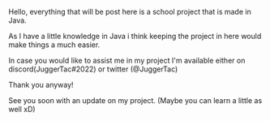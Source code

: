 Hello, everything that will be post here is a school project that is made in Java.

As I have a little knowledge in Java i think keeping the project in here would make things a much easier.

In case you would like to assist me in my project I'm available either on discord(JuggerTac#2022) or twitter (@JuggerTac)

Thank you anyway!

See you soon with an update on my project. (Maybe you can learn a little as well xD)
